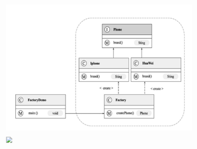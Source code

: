 ![](https://github.com/jimmy-bond/Image/blob/main/image-20240520160056326.png?raw=true)



![](https://support.typora.io/media/about-image/Snip20161117_6.png)